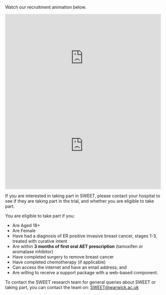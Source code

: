 Watch our recruitment animation below.   

<div style="padding:56.25% 0 0 0;position:relative;"><iframe src="https://player.vimeo.com/video/1001174796?badge=0&amp;autopause=0&amp;player_id=0&amp;app_id=58479"                                             style="position:absolute;top:0;left:0;width:100%;height:100%;" frameborder="0" allow="autoplay; fullscreen; picture-in-picture" allowfullscreen></iframe></div><script src="https://player.vimeo.com/api/player.js"></script>

<div style="padding:56.25% 0 0 0;position:relative;"><iframe src="https://player.vimeo.com/video/1001187808?badge=0&amp;autopause=0&amp;player_id=0&amp;app_id=58479" style="position:absolute;top:0;left:0;width:100%;height:100%;" frameborder="0" allow="autoplay; fullscreen; picture-in-picture" allowfullscreen></iframe></div><script src="https://player.vimeo.com/api/player.js"></script>

If you are interested in taking part in SWEET, please contact your hospital to see if they are taking part in the trial, and whether you are eligible to take part.

You are eligible to take part if you:

- Are Aged 18+
- Are Female
- Have had a diagnosis of ER positive invasive breast cancer, stages 1-3, treated with curative intent
- Are within <b>3 months of first oral AET prescription</b> (tamoxifen or aromatase inhibitor)
- Have completed surgery to remove breast cancer
- Have completed chemotherapy (if applicable)
- Can access the internet and have an email address; and
- Are willing to receive a support package with a web-based component.


To contact the SWEET research team for general queries about SWEET or taking part, you can contact the team on:  [SWEET@warwick.ac.uk ](mailto:SWEET@warwick.ac.uk)

